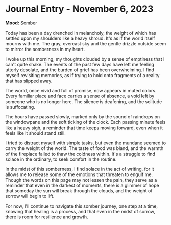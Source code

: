 # Journal Entry - November 6, 2023

**Mood:** Somber

Today has been a day drenched in melancholy, the weight of which has settled upon my shoulders like a heavy shroud. It's as if the world itself mourns with me. The gray, overcast sky and the gentle drizzle outside seem to mirror the somberness in my heart.

I woke up this morning, my thoughts clouded by a sense of emptiness that I can't quite shake. The events of the past few days have left me feeling utterly desolate, and the burden of grief has been overwhelming. I find myself revisiting memories, as if trying to hold onto fragments of a reality that has slipped away.

The world, once vivid and full of promise, now appears in muted colors. Every familiar place and face carries a sense of absence, a void left by someone who is no longer here. The silence is deafening, and the solitude is suffocating.

The hours have passed slowly, marked only by the sound of raindrops on the windowpane and the soft ticking of the clock. Each passing minute feels like a heavy sigh, a reminder that time keeps moving forward, even when it feels like it should stand still.

I tried to distract myself with simple tasks, but even the mundane seemed to carry the weight of the world. The taste of food was bland, and the warmth of the fireplace failed to thaw the coldness within. It's a struggle to find solace in the ordinary, to seek comfort in the routine.

In the midst of this somberness, I find solace in the act of writing, for it allows me to release some of the emotions that threaten to engulf me. Though the words on this page may not lessen the pain, they serve as a reminder that even in the darkest of moments, there is a glimmer of hope that someday the sun will break through the clouds, and the weight of sorrow will begin to lift.

For now, I'll continue to navigate this somber journey, one step at a time, knowing that healing is a process, and that even in the midst of sorrow, there is room for resilience and growth.
